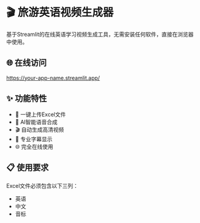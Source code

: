 # 🎬 旅游英语视频生成器

基于Streamlit的在线英语学习视频生成工具，无需安装任何软件，直接在浏览器中使用。

## 🌐 在线访问
https://your-app-name.streamlit.app/

## ✨ 功能特性
- 📁 一键上传Excel文件
- 🎵 AI智能语音合成
- 🎬 自动生成高清视频
- 📝 专业字幕显示
- 🌐 完全在线使用

## 📋 使用要求
Excel文件必须包含以下三列：
- 英语
- 中文  
- 音标